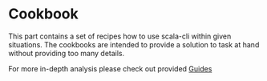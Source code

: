 <!--
  File was generated from based on docs/cookbooks/index.md, do not edit manually!
-->


# Cookbook

This part contains a set of recipes how to use scala-cli within given situations. The cookbooks are intended to provide a solution to task at hand without providing too many details. 

For more in-depth analysis please check out provided [Guides](../guides/ide.md)